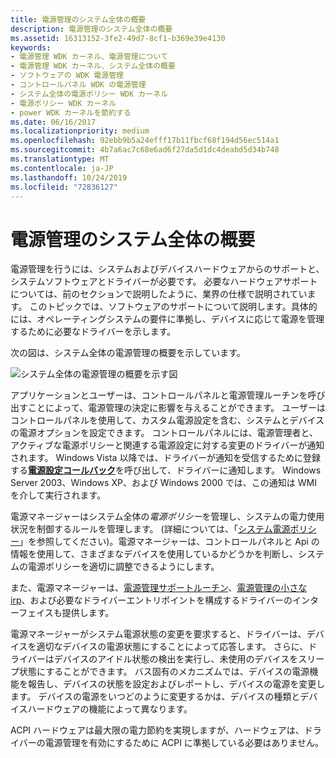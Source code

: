 ```yaml
---
title: 電源管理のシステム全体の概要
description: 電源管理のシステム全体の概要
ms.assetid: 16313152-3fe2-49d7-8cf1-b369e39e4130
keywords:
- 電源管理 WDK カーネル、電源管理について
- 電源管理 WDK カーネル、システム全体の概要
- ソフトウェアの WDK 電源管理
- コントロールパネル WDK の電源管理
- システム全体の電源ポリシー WDK カーネル
- 電源ポリシー WDK カーネル
- power WDK カーネルを節約する
ms.date: 06/16/2017
ms.localizationpriority: medium
ms.openlocfilehash: 92ebb9b5a24efff17b11fbcf68f194d56ec514a1
ms.sourcegitcommit: 4b7a6ac7c68e6ad6f27da5d1dc4deabd5d34b748
ms.translationtype: MT
ms.contentlocale: ja-JP
ms.lasthandoff: 10/24/2019
ms.locfileid: "72836127"
---
```

# <a name="system-wide-overview-of-power-management"></a>電源管理のシステム全体の概要





電源管理を行うには、システムおよびデバイスハードウェアからのサポートと、システムソフトウェアとドライバーが必要です。 必要なハードウェアサポートについては、前のセクションで説明したように、業界の仕様で説明されています。 このトピックでは、ソフトウェアのサポートについて説明します。具体的には、オペレーティングシステムの要件に準拠し、デバイスに応じて電源を管理するために必要なドライバーを示します。

次の図は、システム全体の電源管理の概要を示しています。

![システム全体の電源管理の概要を示す図](images/power-comp.png)

アプリケーションとユーザーは、コントロールパネルと電源管理ルーチンを呼び出すことによって、電源管理の決定に影響を与えることができます。 ユーザーはコントロールパネルを使用して、カスタム電源設定を含む、システムとデバイスの電源オプションを設定できます。 コントロールパネルには、電源管理者と、アクティブな電源ポリシーと関連する電源設定に対する変更のドライバーが通知されます。 Windows Vista 以降では、ドライバーが通知を受信するために登録する[**電源設定コールバック**](https://docs.microsoft.com/windows-hardware/drivers/ddi/ntifs/nf-ntifs-poregisterpowersettingcallback)を呼び出して、ドライバーに通知します。 Windows Server 2003、Windows XP、および Windows 2000 では、この通知は WMI を介して実行されます。

電源マネージャーはシステム全体の*電源ポリシー*を管理し、システムの電力使用状況を制御するルールを管理します。 (詳細については、「[システム電源ポリシー](system-power-policy.md)」を参照してください)。電源マネージャーは、コントロールパネルと Api の情報を使用して、さまざまなデバイスを使用しているかどうかを判断し、システムの電源ポリシーを適切に調整できるようにします。

また、電源マネージャーは、[電源管理サポートルーチン](https://docs.microsoft.com/windows-hardware/drivers/ddi/index)、[電源管理の小さな irp](https://docs.microsoft.com/windows-hardware/drivers/kernel/power-management-minor-irps)、および必要なドライバーエントリポイントを構成するドライバーのインターフェイスも提供します。

電源マネージャーがシステム電源状態の変更を要求すると、ドライバーは、デバイスを適切なデバイスの電源状態にすることによって応答します。 さらに、ドライバーはデバイスのアイドル状態の検出を実行し、未使用のデバイスをスリープ状態にすることができます。 バス固有のメカニズムでは、デバイスの電源機能を報告し、デバイスの状態を設定およびレポートし、デバイスの電源を変更します。 デバイスの電源をいつどのように変更するかは、デバイスの種類とデバイスハードウェアの機能によって異なります。

ACPI ハードウェアは最大限の電力節約を実現しますが、ハードウェアは、ドライバーの電源管理を有効にするために ACPI に準拠している必要はありません。

 

 




